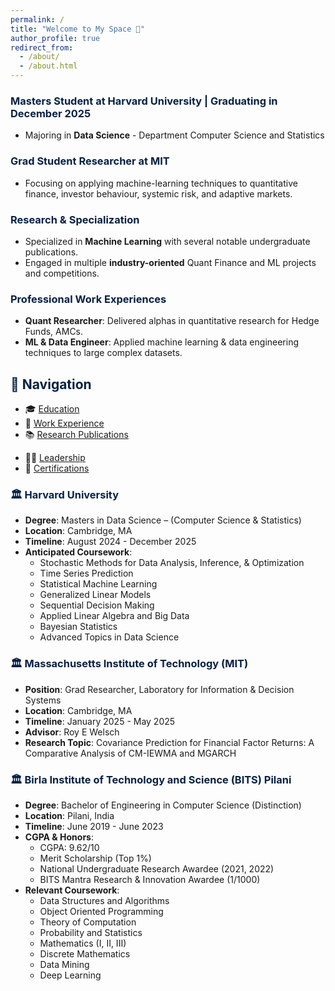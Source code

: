 ```yaml
---
permalink: /
title: "Welcome to My Space 👋"
author_profile: true
redirect_from: 
  - /about/
  - /about.html
---
```


### <span style="color: #062144;">Masters Student at Harvard University | Graduating in December 2025</span>
- Majoring in **Data Science** - Department Computer Science and Statistics  

### <span style="color: #062144;">Grad Student Researcher at MIT</span>
- Focusing on applying machine-learning techniques to quantitative finance, investor behaviour, systemic risk, and adaptive markets.

### <span style="color: #062144;">Research & Specialization</span>
- Specialized in **Machine Learning** with several notable undergraduate publications.
- Engaged in multiple **industry-oriented** Quant Finance and ML projects and competitions.

### <span style="color: #062144;">Professional Work Experiences</span>
- **Quant Researcher**: Delivered alphas in quantitative research for Hedge Funds, AMCs.
- **ML & Data Engineer**: Applied machine learning & data engineering techniques to large complex datasets.

## <span style="color: #062144;">🧭 Navigation</span>

- 🎓 [Education](#education)
- 💼 [Work Experience](https://aditya-saxena-7.github.io/work/)
- 📚 [Research Publications](https://aditya-saxena-7.github.io/research/)
<!-- - 🔨 [Projects](https://aditya-saxena-7.github.io/projects/) -->
<!-- - 📄 [Resume](https://aditya-saxena-7.github.io/files/resume/AdityaSaxena_Resume.pdf) -->
- 👨‍💼 [Leadership](https://aditya-saxena-7.github.io/leadership/)
- 🏅 [Certifications](https://aditya-saxena-7.github.io/certifications/)


### <span style="color: #062144;">🏛️ Harvard University</span>
- **Degree**: Masters in Data Science – (Computer Science & Statistics)
- **Location**: Cambridge, MA
- **Timeline**: August 2024 - December 2025
- **Anticipated Coursework**:
  - Stochastic Methods for Data Analysis, Inference, & Optimization
  - Time Series Prediction
  - Statistical Machine Learning
  - Generalized Linear Models
  - Sequential Decision Making
  - Applied Linear Algebra and Big Data
  - Bayesian Statistics
  - Advanced Topics in Data Science

### <span style="color: #062144;">🏛️ Massachusetts Institute of Technology (MIT)</span>
- **Position**: Grad Researcher, Laboratory for Information & Decision Systems
- **Location**: Cambridge, MA
- **Timeline**: January 2025 - May 2025
- **Advisor**: Roy E Welsch
- **Research Topic**: Covariance Prediction for Financial Factor Returns: A Comparative Analysis of CM-IEWMA and MGARCH

### <span style="color: #062144;">🏛️ Birla Institute of Technology and Science (BITS) Pilani</span>
- **Degree**: Bachelor of Engineering in Computer Science (Distinction)
- **Location**: Pilani, India
- **Timeline**: June 2019 - June 2023
- **CGPA & Honors**:
  - CGPA: 9.62/10
  - Merit Scholarship (Top 1%)
  - National Undergraduate Research Awardee (2021, 2022)
  - BITS Mantra Research & Innovation Awardee (1/1000)
- **Relevant Coursework**:
  - Data Structures and Algorithms
  - Object Oriented Programming
  - Theory of Computation
  - Probability and Statistics
  - Mathematics (I, II, III)
  - Discrete Mathematics
  - Data Mining
  - Deep Learning

